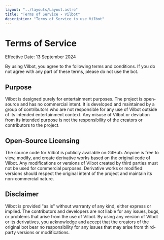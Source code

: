 ```yaml
---
layout: "../layouts/Layout.astro"
title: "Terms of Service - Vilbot"
description: "Terms of Service to use Vilbot"
---
```


# Terms of Service

Effective Date: 13 September 2024

By using Vilbot, you agree to the following terms and conditions. If you do not agree with any part of these terms, please do not use the bot.

## Purpose

Vilbot is designed purely for entertainment purposes. The project is open-source and has no commercial intent. It is developed and maintained by a group of contributors who are not responsible for any use of Vilbot outside of its intended entertainment context. Any misuse of Vilbot or deviation from its intended purpose is not the responsibility of the creators or contributors to the project.

## Open-Source Licensing

The source code for Vilbot is publicly available on GitHub. Anyone is free to view, modify, and create derivative works based on the original code of Vilbot. Any modifications or versions of Vilbot created by third parties must not be used for commercial purposes. Derivative works or modified versions should respect the original intent of the project and maintain its non-commercial nature.

## Disclaimer

Vilbot is provided "as is" without warranty of any kind, either express or implied. The contributors and developers are not liable for any issues, bugs, or problems that arise from the use of Vilbot. By using any version of Vilbot or its derivatives, you acknowledge and accept that the creators of the original bot bear no responsibility for any issues that may arise from third-party versions or modifications.
